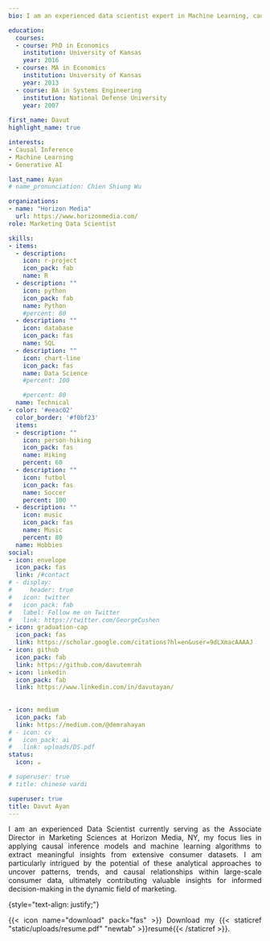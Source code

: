 ```yaml
---
bio: I am an experienced data scientist expert in Machine Learning, causal inference and soccer.

education:
  courses:
  - course: PhD in Economics
    institution: University of Kansas
    year: 2016
  - course: MA in Economics
    institution: University of Kansas
    year: 2013
  - course: BA in Systems Engineering
    institution: National Defense University
    year: 2007
    
first_name: Davut
highlight_name: true

interests:
- Causal Inference
- Machine Learning
- Generative AI

last_name: Ayan
# name_pronunciation: Chien Shiung Wu

organizations:
- name: "Horizon Media"
  url: https://www.horizonmedia.com/
role: Marketing Data Scientist

skills:
- items:
  - description:
    icon: r-project
    icon_pack: fab
    name: R
  - description: ""
    icon: python
    icon_pack: fab
    name: Python
    #percent: 80
  - description: ""
    icon: database
    icon_pack: fas
    name: SQL    
  - description: ""
    icon: chart-line
    icon_pack: fas
    name: Data Science
    #percent: 100

    #percent: 80
  name: Technical
- color: '#eeac02'
  color_border: '#f0bf23'
  items:
  - description: ""
    icon: person-hiking
    icon_pack: fas
    name: Hiking
    percent: 60
  - description: ""
    icon: futbol
    icon_pack: fas
    name: Soccer
    percent: 100
  - description: ""
    icon: music
    icon_pack: fas
    name: Music
    percent: 80
  name: Hobbies
social:
- icon: envelope
  icon_pack: fas
  link: /#contact
# - display:
#     header: true
#   icon: twitter
#   icon_pack: fab
#   label: Follow me on Twitter
#   link: https://twitter.com/GeorgeCushen
- icon: graduation-cap
  icon_pack: fas
  link: https://scholar.google.com/citations?hl=en&user=9dLXmacAAAAJ
- icon: github
  icon_pack: fab
  link: https://github.com/davutemrah
- icon: linkedin
  icon_pack: fab
  link: https://www.linkedin.com/in/davutayan/
  
  
- icon: medium
  icon_pack: fab
  link: https://medium.com/@demrahayan
# - icon: cv
#   icon_pack: ai
#   link: uploads/DS.pdf
status:
  icon: ☕️

# superuser: true
# title: chinese vardi

superuser: true
title: Davut Ayan
---
```


<style>
body {
text-align: justify}
</style>

I am an experienced Data Scientist currently serving as the Associate Director in Marketing Sciences at Horizon Media, NY, my focus lies in applying causal inference models and machine learning algorithms to extract meaningful insights from extensive consumer datasets. I am particularly intrigued by the potential of these analytical approaches to uncover patterns, trends, and causal relationships within large-scale consumer data, ultimately contributing valuable insights for informed decision-making in the dynamic field of marketing.

{style="text-align: justify;"}


{{< icon name="download" pack="fas" >}} Download my {{< staticref "static/uploads/resume.pdf" "newtab" >}}resumé{{< /staticref >}}.
